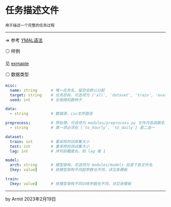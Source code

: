 # 任务描述文件

    用于描述一个完整的任务过程

----

=> 参考 [YMAL语法](https://docs.ansible.com/ansible/latest/reference_appendices/YAMLSyntax.html)


⚪ 样例

见 [exmaple](exmaple.yaml)

⚪ 数据类型

```yml
misc:
  name: string      # 唯一任务名，留空会默认分配
  target: string    # 任务目标，可选项为 ['all', 'dataset', 'train', 'eval']
  seed: int         # 全局随机数种子

data: 
  - string          # 数据源，csv文件路径

preprocess:         # 预处理，可选项为 modules/preprocess.py 文件内各函数名
  - string          # 第一项必须在 ['to_hourly', 'to_daily'] 里二选一

dataset:
  train: int        # 重采样的训练集大小
  test: int         # 重采样的测试集大小
  lag: int          # 序列前瞻窗长，知 lag 推 1

model:
  arch: string      # 模型架构，可选项为 modules/models 目录下各文件名
  [key: value]      # 依模型架构不同超参数也不同，详见各模板

train:
  [key: value]      # 依模型架构不同训练参数也不同，详见各模板
```

----
by Armit
2023年2月19日
